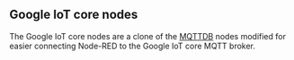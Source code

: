## Google IoT core nodes

The Google IoT core nodes are a clone of the [MQTTDB](https://github.com/SenseTecnic/node-red-contrib-mqttdb) nodes modified for 
easier connecting Node-RED to the Google IoT core MQTT broker.
